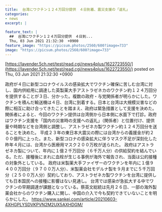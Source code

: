 ```yaml
---
title:  台湾にワクチン１２４万回分提供　４日到着、震災支援の「返礼」   
categories:
- news
excerpt: |
  
feature_text: |
  ##  台湾にワクチン１２４万回分提供　４日到...
  Thu, 03 Jun 2021 21:32:30  +0900
feature_image: "https://picsum.photos/2560/600?image=733"
image: "https://picsum.photos/2560/600?image=733"
---
```


[https://lavender.5ch.net/test/read.cgi/news4plus/1622723550/](https://lavender.5ch.net/test/read.cgi/news4plus/1622723550/)
posted on Thu, 03 Jun 2021 21:32:30  +0900

<!--more-->

政府が４日に新型コロナウイルスの感染拡大でワクチン確保に苦しむ台湾に対し、国内供給用に調達した英製薬大手アストラゼネカのワクチン約１２４万回分を提供することが３日、分かった。複数の政府・与党関係者が明らかにした。ワクチンを積んだ輸送機は４日、台湾に到着する。日本と台湾は大規模災害などの際に相互に助け合ってきたことを踏まえ、政府は緊急措置として支援を決めた。 関係者によると、今回のワクチン提供は台湾側から日本側に水面下で打診。政府はワクチン支援を「国内の災害時の支援への返礼」（関係者）と位置付け、提供量や時期などを台湾側と調整し、アストラゼネカ製ワクチン約１２４万回分を送ることを決めた。 平成２３年の東日本大震災の際には台湾からの義援金が約２００億円に上った。また、新型コロナの感染拡大に伴うマスク不足が深刻化した昨年４月には、台湾から医療用マスク２００万枚が送られた。 政府はアストラゼネカ製について、年内に１億２千万回分（６千万人分）の供給契約を結んでいる。ただ、接種後にまれに血栓が生じる事例が海外で報告され、当面は公的接種の対象外としている。 政府は米製薬大手ファイザーのワクチンを年内に１億９４００万回分（９７００万人分）、米製薬会社モデルナ製を９月までに５千万回分（２５００万人分）契約しており、アストラゼネカ製ワクチンを台湾に提供しても日本国民への接種に影響はない見通し。 台湾では感染が急拡大する中でワクチンの早期調達が課題となっている。蔡英文総統は先月２６日、一部の海外製薬会社からのワクチン購入に関し、中国の介入で今も契約できていないことを明らかにした。 https://www.sankei.com/article/20210603-4XHGPLYSDVKPVN2M2UX5AXHDGM/
